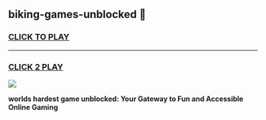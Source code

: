 
## biking-games-unblocked 👋
<h3>
<a href="https://premium.freeplayer.one?title=biking-games-unblocked&ref=14F">CLICK TO PLAY</a></h3>
<hr>

<h3>
<a href="https://premium.freeplayer.one?title=biking-games-unblocked&ref=14F">CLICK 2 PLAY</a>
  
</h3>

<a href="https://premium.freeplayer.one?title=biking-games-unblocked&ref=12F/"><img src="https://clearcache.store/games.png"></a>


**worlds hardest game unblocked: Your Gateway to Fun and Accessible Online Gaming**
